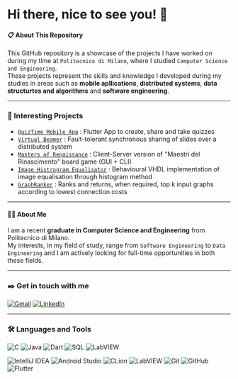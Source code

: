 # Hi there, nice to see you! 👋

#### :clipboard: About This Repository

This GitHub repository is a showcase of the projects I have worked on during my time at `Politecnico di Milano`, where I studied `Computer Science and Engineering`.\
These projects represent the skills and knowledge I developed during my studies in areas such as **mobile apllications**, **distributed systems**, **data structurtes and algorithms** and **software engineering**.

---

### :pushpin: Interesting Projects

- [`QuizTime Mobile App`](https://github.com/AndreaArbasino/DIMA-quizTime) : Flutter App to create, share and take quizzes
- [`Virtual Beamer`](https://github.com/AndreaArbasino/DS_VirtualBeamer) : Fault-tolerant synchronous sharing of slides over a distributed system
- [`Masters of Renaissance`](https://github.com/ValeriaPante/masters_of_renaissance) : Client-Server version of "Maestri del Rinascimento" board game (GUI + CLI)
- [`Image Histrogram Equalisator`](https://github.com/ValeriaPante/image_histogram_equalizator) : Behavioural VHDL implementation of image equalisation through histogram method
- [`GraphRanker`](https://github.com/AlbertoPanzanini/GraphRanker) : Ranks and returns, when required, top k input graphs according to lowest connection costs

---

#### :raising_hand_man: About Me

I am a recent **graduate in Computer Science and Engineering** from Politecnico di Milano.\
My interests, in my field of study, range from `Software Engineering` to `Data Engineering` and I am actively looking for full-time opportunities in both these fields.

---

### :black_nib: Get in touch with me 

[![Gmail](https://img.shields.io/badge/Gmail-D14836?style=for-the-badge&logo=gmail&logoColor=white)](mailto:albertopanzanini@gmail.com)
[![LinkedIn](https://img.shields.io/badge/linkedin-%230077B5.svg?style=for-the-badge&logo=linkedin&logoColor=white)](https://www.linkedin.com/in/alberto-panzanini)

---

### :hammer_and_wrench: Languages and Tools 

![C](https://img.shields.io/badge/c-%2300599C.svg?style=for-the-badge&logo=c&logoColor=white)
![Java](https://img.shields.io/badge/java-%23ED8B00.svg?style=for-the-badge&logo=java&logoColor=white)
![Dart](https://img.shields.io/badge/dart-%230175C2.svg?style=for-the-badge&logo=dart&logoColor=white)
![SQL](https://img.shields.io/badge/sql-0047AB?style=for-the-badge&logo=sql&logoColor=white)
![LabVIEW](https://img.shields.io/badge/-LabVIEW-FFDB00?style=for-the-badge&logo=labview&logoColor=white)

![IntelliJ IDEA](https://img.shields.io/badge/IntelliJIDEA-000000.svg?style=for-the-badge&logo=intellij-idea&logoColor=white)
![Android Studio](https://img.shields.io/badge/Android%20Studio-3DDC84.svg?style=for-the-badge&logo=android-studio&logoColor=white)
![CLion](https://img.shields.io/badge/-CLion-000000?style=for-the-badge&logo=clion&logoColor=white)
![LabVIEW](https://img.shields.io/badge/-LabVIEW-FFDB00?style=for-the-badge&logo=labview&logoColor=white)
![Git](https://img.shields.io/badge/git-%23F05033.svg?style=for-the-badge&logo=git&logoColor=white)
![GitHub](https://img.shields.io/badge/github-%23121011.svg?style=for-the-badge&logo=github&logoColor=white)
![Flutter](https://img.shields.io/badge/Flutter-%2302569B.svg?style=for-the-badge&logo=Flutter&logoColor=white)
